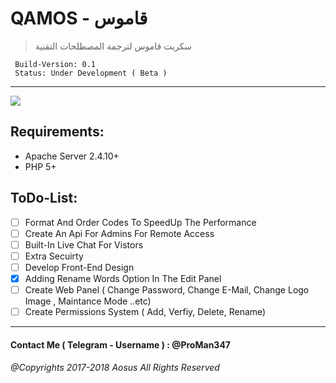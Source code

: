 # QAMOS - قاموس
> سكربت قاموس لترجمة المصطلحات التقنية
```YML
 Build-Version: 0.1 
 Status: Under Development ( Beta )
```
***
![](https://aosus.org/uploads/default/original/2X/9/9e588728bbb0b8f598c267d7e362d28df0269e2c.png)

[Live Version]: http://192.99.83.100/
## Requirements:
+ Apache Server 2.4.10+
+ PHP 5+
## ToDo-List:
- [ ] Format And Order Codes To SpeedUp The Performance
- [ ] Create An Api For Admins For Remote Access
- [ ] Built-In Live Chat For Vistors
- [ ] Extra Secuirty
- [ ] Develop Front-End Design
- [x] Adding Rename Words Option In The Edit Panel
- [ ] Create Web Panel ( Change Password, Change E-Mail, Change Logo Image , Maintance Mode ..etc)
- [ ] Create Permissions System ( Add, Verfiy, Delete, Rename)
---
#### Contact Me ( **Telegram - Username** ) : @ProMan347
###### *@Copyrights 2017-2018 _Aosus_ All Rights Reserved*
